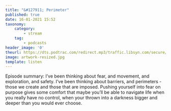 ```yaml
---
title: "&#127911; Perimeter"
published: true
date: 16-01-2021 15:52
taxonomy:
    category:
        - stream
    tag:
        - podcasts
header_image: '0'
theurl: https://dts.podtrac.com/redirect.mp3/traffic.libsyn.com/secure/nocturne/Noct_Perimeter_MINUS18.mp3
image: artwork-resized.jpg
template: listen
--- 
```

Episode summary: I’ve been thinking about fear, and movement, and exploration, and safety. I’ve been thinking about barriers, and perimeters - those we create and those that are imposed. Pushing yourself into fear on purpose gives some comfort that maybe you’ll be able to navigate life when you really have no control, when your thrown into a darkness bigger and deeper than you would ever choose.
